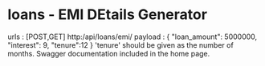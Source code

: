 # loans - EMI DEtails Generator

urls : [POST,GET] http:<localhost>/api/loans/emi/
payload : 
{
    "loan_amount": 5000000,
    "interest": 9,
    "tenure":12
}
'tenure' should be given as the number of months.
Swagger documentation included in the home page.
